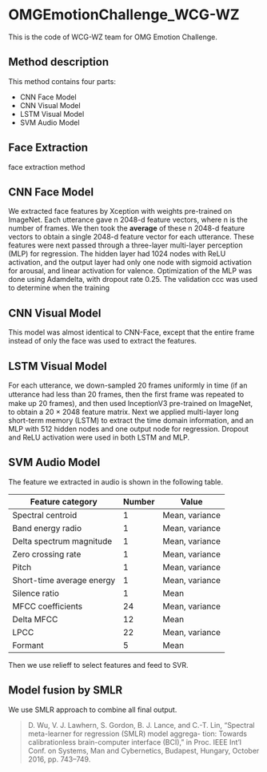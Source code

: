 # OMGEmotionChallenge_WCG-WZ
This is the code of WCG-WZ team for OMG Emotion Challenge.

## Method description
This method contains four parts:
  + CNN Face Model
  + CNN Visual Model
  + LSTM Visual Model
  + SVM Audio Model

## Face Extraction
face extraction method

## CNN Face Model
We extracted face features by Xception with weights pre-trained on ImageNet. Each utterance gave n 2048-d feature vectors, where n is the number of frames. We then took the **average** of these n 2048-d feature vectors to obtain a single 2048-d feature vector for each utterance. 
These features were next passed through a three-layer multi-layer perception (MLP) for regression. The hidden layer had 1024 nodes with ReLU activation, and the output layer had only one node with sigmoid activation for arousal, and linear activation for valence. Optimization of the MLP was done using Adamdelta, with dropout rate 0.25. The validation ccc was used to determine when the training

## CNN Visual Model
This model was almost identical to CNN-Face, except that the entire frame instead of only the face was used to extract the features.

## LSTM Visual Model
For each utterance, we down-sampled 20 frames uniformly in time (if an utterance had less than 20 frames, then the ﬁrst frame was repeated to make up 20 frames), and then used InceptionV3 pre-trained on ImageNet, to obtain a 20 × 2048 feature matrix. Next we applied multi-layer long short-term memory (LSTM) to extract the time domain information, and an MLP with 512 hidden nodes and one output node for regression. Dropout and ReLU activation were used in both LSTM and MLP.

## SVM Audio Model
The feature we extracted in audio is shown in the following table.

|  Feature category | Number  | Value  |
| ------------ | ------------ | ------------ |
| Spectral centroid  |  1 | Mean, variance  |
| Band energy radio  |  1 | Mean, variance  |
| Delta spectrum magnitude  |  1 |  Mean, variance |
| Zero crossing rate  | 1  |  Mean, variance |
| Pitch  |  1 | Mean, variance  |
| Short-time average energy  |  1 | Mean, variance  |
| Silence ratio  |  1 |  Mean |
| MFCC coefficients  |  24 | Mean, variance  |
| Delta MFCC  | 12  |   Mean|
| LPCC  |  22 |Mean, variance   |
| Formant  | 5  |  Mean |

Then we use relieff to select features and feed to SVR.

## Model fusion by SMLR
We use SMLR approach to combine all final output.
>D. Wu, V. J. Lawhern, S. Gordon, B. J. Lance, and C.-T. Lin,
“Spectral meta-learner for regression (SMLR) model aggrega-
tion: Towards calibrationless brain-computer interface (BCI),”
in Proc. IEEE Int’l Conf. on Systems, Man and Cybernetics,
Budapest, Hungary, October 2016, pp. 743–749.
